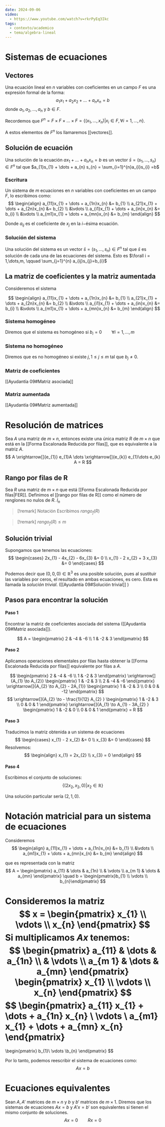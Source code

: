 ```yaml
---
date: 2024-09-06
video:
  - https://www.youtube.com/watch?v=rkrPyEq3Ikc
tags:
  - contexto/academico
  - tema/algebra-lineal
---
```

# Sistemas de ecuaciones

## Vectores
Una ecuación lineal en $n$ variables con coeficientes en un campo $F$ es una expresión formal de la forma:
$$
a_{1}x_{1}+ a_{2}x_{2}+\dots+a_{n}x_{n} = b
$$
donde $a_{1},a_{2},\dots,a_{n}$ y $b \in F$.

Recordemos que $F^{n} = F \times F \times \dots \times F = \left\{ (x_{1}, \dots, x_{n}) | x_{i} \in F, \forall i = 1,\dots,n \right\}$.

A estos elementos de $F^{n}$ los llamaremos [[vectores]].


## Solución de ecuación
Una solución de la ecuación $ax_{1} + \dots + a_{n}x_{n} =b$ es un vector $\bar{s} = (s_{1}, \dots, s_{n}) \in F^{n}$ tal que $a_{1}s_{1} + \dots + a_{n} s_{n} = \sum_{i=1}^{n}a_{i}s_{i} =b$

### Escritura
Un sistema de $m$ ecuaciones en $n$ variables con coeficientes en un campo $F$, lo escribimos como:
$$
\begin{align}
a_{11}x_{1} + \dots + a_{1n}x_{n} &= b_{1} \\
a_{21}x_{1} + \dots + a_{2n}x_{n} &= b_{2} \\
&\vdots \\
a_{i1}x_{1} + \dots + a_{in}x_{n} &= b_{i} \\
&\vdots \\
a_{m1}x_{1} + \dots + a_{mn}x_{n} &= b_{m}
\end{align}
$$

Donde $a_{ij}$ es el coeficiente de $x_{j}$ en la $i-$ésima ecuación.

### Solución del sistema

Una solución del sistema es un vector $\bar{s} = (s_{1},\dots, s_{n}) \in F^{n}$ tal que $\bar{s}$ es solución de cada una de las ecuaciones del sistema. Esto es $\forall i = 1,\dots,m, \qquad \sum_{j=1}^{n} a_{ij}s_{j}=b_{i}$ 

## La matriz de coeficientes y la matriz aumentada

Consideremos el sistema

$$
\begin{align}
a_{11}x_{1} + \dots + a_{1n}x_{n} &= b_{1} \\
a_{21}x_{1} + \dots + a_{2n}x_{n} &= b_{2} \\
&\vdots \\
a_{i1}x_{1} + \dots + a_{in}x_{n} &= b_{i} \\
&\vdots \\
a_{m1}x_{1} + \dots + a_{mn}x_{n} &= b_{m}
\end{align}
$$

### Sistema homogéneo
Diremos que el sistema es homogéneo si $b_{i} = 0 \qquad \forall i = 1, \dots,m$

### Sistema no homogéneo
Diremos que es no homogéneo si existe $j, 1 \leq j \leq m$ tal que $b_{j} \neq 0$.

### Matriz de coeficientes
[[Ayudantía 09#Matriz asociada]]

### Matriz aumentada
[[Ayudantía 09#Matriz aumentada]]

# Resolución de matrices

Sea $A$ una matriz de $m \times n$, entonces existe una única matriz $R$ de $m \times n$ que está en la [[Forma Escalonada Reducida por filas]], que es equivalente a la matriz $A$.
$$
A \xrightarrow[]{e_{1}} e_{1}A \dots \xrightarrow[]{e_{k}} e_{1}\dots e_{k} A = R
$$

## Rango por filas de R
Sea $R$ una matriz de $m \times n$ que está [[Forma Escalonada Reducida por filas|FER]].
Definimos el [[rango por filas de R]] como el número de renglones no nulos de $R$. $I_{n}$

>[!remark] Notación
> Escribimos $rango_{f}(R)$

>[!remark]
> $rango_{f}(R) \leq m$


## Solución trivial

Supongamos que tenemos las ecuaciones:
$$
\begin{cases}
2x_{1} - 4x_{2} - 6x_{3} &= 0 \\
x_{1} - 2 x_{2} + 3 x_{3} &= 0
\end{cases}
$$

Podemos decir que $\left( 0,0,0 \right) \in \mathbb{R}^{3}$ es una posible solución, pues al sustituir las variables por ceros, el resultado en ambas ecuaciones, es cero. 
Esta es llamada la *solución trivial*. ([[Ayudantía 09#Solución trivial]] )

## Pasos para encontrar la solución

#### Paso 1
Encontrar la matriz de coeficientes asociada del sistema ([[Ayudantía 09#Matriz asociada]]).

$$
A = \begin{pmatrix}
2 & -4 & -6 \\
1 & -2 & 3
\end{pmatrix}
$$
#### Paso 2
Aplicamos operaciones elementales por filas hasta obtener la [[Forma Escalonada Reducida por filas]] equivalente por filas a $A$.

$$
\begin{pmatrix}
2 & -4 & -6 \\
1 & -2 & 3
\end{pmatrix}
\xrightarrow[]{A_{1} \to A_{2}}
\begin{pmatrix}
1 & -2 & 3 \\
2 & -4 & -6 
\end{pmatrix}
\xrightarrow[]{A_{2} \to A_{2} - 2A_{1}}
\begin{pmatrix}
1 & -2 & 3 \\
0 & 0 & -12 
\end{pmatrix}
$$
$$
\xrightarrow[]{A_{2} \to - \frac{1}{12} A_{2} }
\begin{pmatrix}
1 & -2 & 3 \\
0 & 0 & 1 
\end{pmatrix}
\xrightarrow[]{A_{1} \to A_{1} -  3A_{2} }
\begin{pmatrix}
1 & -2 & 0 \\
0 & 0 & 1 
\end{pmatrix} = R
$$

#### Paso 3
Traducimos la matriz obtenida a un sistema de ecuaciones
$$
\begin{cases}
x_{1} - 2 x_{2} &= 0 \\
x_{3} &= 0
\end{cases}
$$
Resolvemos:
$$
\begin{align}
x_{1} = 2x_{2}  \\
x_{3} = 0
\end{align}
$$
#### Paso 4
Escribimos el conjunto de soluciones:
$$
\left\{ \left( 2x_{2},x_{2},0 \right) | x_{2} \in \mathbb{R} \right\} 
$$

Una solución particular sería $(2,1,0)$.

# Notación matricial para un sistema de ecuaciones

Consideremos
$$
\begin{align}
a_{11}x_{1} + \dots + a_{1n}x_{n} &= b_{1} \\
&\vdots \\
a_{m1}x_{1} + \dots + a_{mn}x_{n} &= b_{m}
\end{align}
$$

que es representada con la matriz
$$
A = \begin{pmatrix}
a_{11}  & \dots & a_{1n} \\
 & \vdots \\
a_{m 1}  & \dots  & a_{mn}
\end{pmatrix} \quad
b = \begin{pmatrix}b_{1} \\ \vdots \\ b_{n}\end{pmatrix}
$$

Consideremos la matriz
$$
x = \begin{pmatrix}
x_{1} \\ \vdots \\ x_{n}
\end{pmatrix}
$$
Si multiplicamos $Ax$ tenemos:
$$
\begin{pmatrix}
a_{11}  & \dots & a_{1n} \\
 & \vdots \\
a_{m 1}  & \dots  & a_{mn}
\end{pmatrix}
\begin{pmatrix}
x_{1} \\ \vdots \\ x_{n}
\end{pmatrix}
$$
$$
\begin{pmatrix}
a_{11} x_{1} + \dots + a_{1n} x_{n} \\
\vdots \\
a_{m1} x_{1} + \dots + a_{mn} x_{n}
\end{pmatrix}
=
\begin{pmatrix}
b_{1}\\ \vdots \\b_{n}
\end{pmatrix}
$$

Por lo tanto, podemos reescribir el sistema de ecuaciones como:
$$
Ax = b
$$

# Ecuaciones equivalentes

Sean $A, A'$ matrices de $m \times n$ y $b$ y $b'$ matrices de $m \times 1$. 
Diremos que los sistemas de ecuaciones $Ax = b$ y $A'x = b'$ son equivalentes si tienen el mismo conjunto de soluciones.
$$
Ax = 0 \qquad Rx = 0
$$

